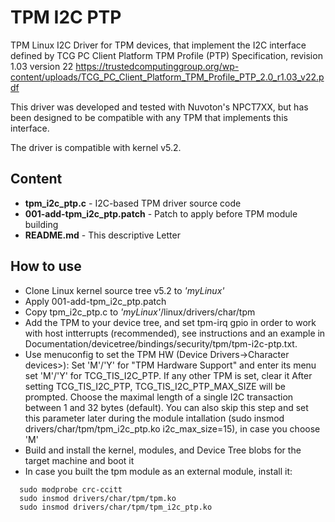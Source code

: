 # TPM I2C PTP
TPM Linux I2C Driver for TPM devices, that implement the I2C interface defined by TCG PC Client Platform TPM Profile (PTP) Specification, revision 1.03 version 22
https://trustedcomputinggroup.org/wp-content/uploads/TCG_PC_Client_Platform_TPM_Profile_PTP_2.0_r1.03_v22.pdf

This driver was developed and tested with Nuvoton's NPCT7XX, but has been designed to be compatible with any TPM that implements this interface.

The driver is compatible with kernel v5.2.

## Content
- **tpm_i2c_ptp.c** - I2C-based TPM driver source code
- **001-add-tpm_i2c_ptp.patch** - Patch to apply before TPM module building
- **README.md** - This descriptive Letter

## How to use
- Clone Linux kernel source tree v5.2 to _'myLinux'_
- Apply 001-add-tpm_i2c_ptp.patch
- Copy tpm_i2c_ptp.c to _'myLinux'_/linux/drivers/char/tpm
- Add the TPM to your device tree, and set tpm-irq gpio in order to work with host intterrupts (recommended), see instructions and an example in Documentation/devicetree/bindings/security/tpm/tpm-i2c-ptp.txt.
- Use menuconfig to set the TPM HW (Device Drivers->Character devices>):
  Set 'M'/'Y' for "TPM Hardware Support" and enter its menu 
  set 'M'/'Y' for TCG_TIS_I2C_PTP. If any other TPM is set, clear it
  After setting TCG_TIS_I2C_PTP, TCG_TIS_I2C_PTP_MAX_SIZE will be prompted.
    Choose the maximal length of a single I2C transaction between 1 and 32 bytes (default).
    You can also skip this step and set this parameter later during the module intallation (sudo insmod drivers/char/tpm/tpm_i2c_ptp.ko i2c_max_size=15), in case you choose 'M'
- Build and install the kernel, modules, and Device Tree blobs for the target machine and boot it
- In case you built the tpm module as an external module, install it:
```
  sudo modprobe crc-ccitt
  sudo insmod drivers/char/tpm/tpm.ko
  sudo insmod drivers/char/tpm/tpm_i2c_ptp.ko
```

